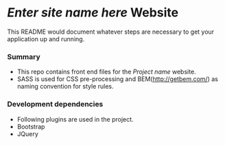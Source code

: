 # *Enter site name here* Website #

This README would document whatever steps are necessary to get your application up and running.

### Summary ###

* This repo contains front end files for the *Project name* website.
* SASS is used for CSS pre-processing and BEM(http://getbem.com/) as naming convention for style rules.

### Development dependencies

* Following plugins are used in the project.
* Bootstrap
* JQuery